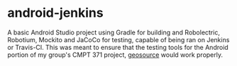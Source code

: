 # android-jenkins
A basic Android Studio project using Gradle for building and Robolectric, Robotium, Mockito and JaCoCo for testing, capable of being ran on Jenkins or Travis-CI. This was meant to ensure that the testing tools for the Android portion of my group's CMPT 371 project, [geosource](https://github.com/knames/geosource) would work properly.
